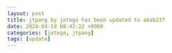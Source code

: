 ```yaml
---
layout: post
title: jtpang by jotego has been updated to a6ab237
date: 2024-04-19 08:42:22 +0000
categories: [jotego, jtpang]
tags: [update]
---
```


